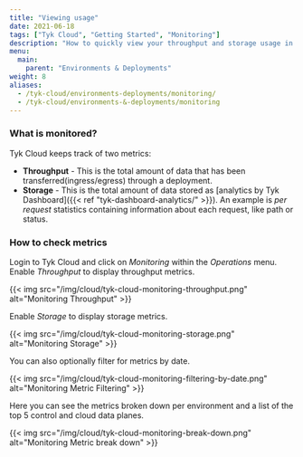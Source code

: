 ```yaml
---
title: "Viewing usage"
date: 2021-06-18
tags: ["Tyk Cloud", "Getting Started", "Monitoring"]
description: "How to quickly view your throughput and storage usage in your Tyk Cloud installation"
menu:
  main:
    parent: "Environments & Deployments"
weight: 8
aliases:
  - /tyk-cloud/environments-deployments/monitoring/
  - /tyk-cloud/environments-&-deployments/monitoring
---
```


### What is monitored?
Tyk Cloud keeps track of two metrics:    

- **Throughput** - This is the total amount of data that has been transferred(ingress/egress) through a deployment. 
- **Storage** - This is the total amount of data stored as [analytics by Tyk Dashboard]({{< ref "tyk-dashboard-analytics/" >}}). An example is *per request* statistics containing information about each request, like path or status.

### How to check metrics
Login to Tyk Cloud and click on *Monitoring* within the *Operations* menu. Enable *Throughput* to display throughput metrics.

{{< img src="/img/cloud/tyk-cloud-monitoring-throughput.png" alt="Monitoring Throughput" >}}

Enable *Storage* to display storage metrics.

{{< img src="/img/cloud/tyk-cloud-monitoring-storage.png" alt="Monitoring Storage" >}}

You can also optionally filter for metrics by date.

{{< img src="/img/cloud/tyk-cloud-monitoring-filtering-by-date.png" alt="Monitoring Metric Filtering" >}}

Here you can see the metrics broken down per environment and a list of the top 5 control and cloud data planes.

{{< img src="/img/cloud/tyk-cloud-monitoring-break-down.png" alt="Monitoring Metric break down" >}}
